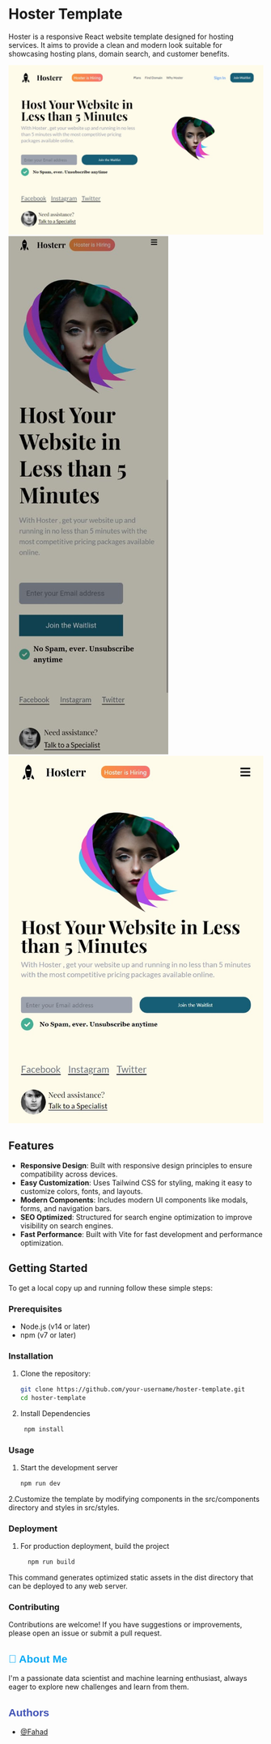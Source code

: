 # Hoster Template

Hoster is a responsive React website template designed for hosting services. It aims to provide a clean and modern look suitable for showcasing hosting plans, domain search, and customer benefits.

![Hoster Preview](./preview.png)
![Hoster Preview](./preview1.png)
![Hoster Preview](./preview2.png)

## Features

- **Responsive Design**: Built with responsive design principles to ensure compatibility across devices.
- **Easy Customization**: Uses Tailwind CSS for styling, making it easy to customize colors, fonts, and layouts.
- **Modern Components**: Includes modern UI components like modals, forms, and navigation bars.
- **SEO Optimized**: Structured for search engine optimization to improve visibility on search engines.
- **Fast Performance**: Built with Vite for fast development and performance optimization.

## Getting Started

To get a local copy up and running follow these simple steps:

### Prerequisites

- Node.js (v14 or later)
- npm (v7 or later)

### Installation

1. Clone the repository:

   ```bash
   git clone https://github.com/your-username/hoster-template.git
   cd hoster-template

2. Install Dependencies
   ```bash
    npm install

### Usage
1. Start the development server
   ```bash
   npm run dev

2.Customize the template by modifying components in the src/components directory and styles in src/styles.

### Deployment
1. For production deployment, build the project
    ```bash 
      npm run build

This command generates optimized static assets in the dist directory that can be deployed to any web server.

### Contributing
Contributions are welcome! If you have suggestions or improvements, please open an issue or submit a pull request.

## <span style="color: #03A9F4; font-family: Arial, sans-serif;">🚀 About Me</span>
I'm a passionate data scientist and machine learning enthusiast, always eager to explore new challenges and learn from them.

## <span style="color: #3F51B5; font-family: Arial, sans-serif;">Authors</span>
- [@Fahad](https://github.com/syedfahad7)
